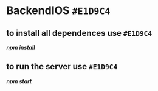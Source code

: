 # BackendIOS `#E1D9C4`
## to install all dependences use `#E1D9C4`
 ***npm install***
## to run the server use `#E1D9C4`

 ***npm start***